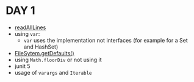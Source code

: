 # DAY 1

* [readAllLines](https://docs.oracle.com/en/java/javase/11/docs/api/java.base/java/nio/file/Files.html)
* using `var`:
    * `var` uses the implementation not interfaces (for example for a Set and HashSet)
* [FileSytem.getDefaults()](https://docs.oracle.com/en/java/javase/11/docs/api/java.base/java/nio/file/FileSystems.html)
* using `Math.floorDiv` or not using it
* junit 5
* usage of `varargs` and `Iterable`